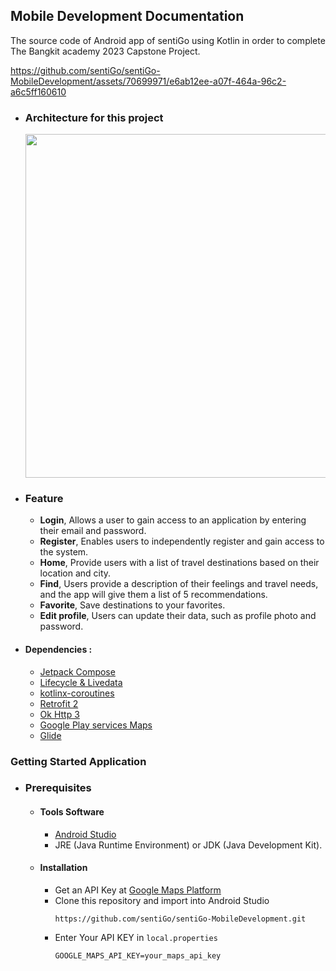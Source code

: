 ## Mobile Development Documentation
<p>The source code of Android app of sentiGo using Kotlin in order to complete The Bangkit academy 2023 Capstone Project.</p>



https://github.com/sentiGo/sentiGo-MobileDevelopment/assets/70699971/e6ab12ee-a07f-464a-96c2-a6c5ff160610



- ### Architecture for this project
  <img src="https://github.com/sentiGo/sentiGo-MobileDevelopment/assets/70699971/77ec0352-9406-4d3a-b058-e7e7b8004d9e" width="550"/>

- ### Feature
  - **Login**, Allows a user to gain access to an application by entering their email and password.
  - **Register**, Enables users to independently register and gain access to the system.
  - **Home**, Provide users with a list of travel destinations based on their location and city.
  - **Find**, Users provide a description of their feelings and travel needs, and the app will give them a list of 5 recommendations.
  - **Favorite**, Save destinations to your favorites.
  - **Edit profile**, Users can update their data, such as profile photo and password. 

- #### Dependencies : 
    - [Jetpack Compose](https://developer.android.com/jetpack/compose)
    - [Lifecycle & Livedata](https://developer.android.com/jetpack/androidx/releases/lifecycle)
    - [kotlinx-coroutines](https://developer.android.com/kotlin/coroutines)
    - [Retrofit 2](https://square.github.io/retrofit/)
    - [Ok Http 3](https://square.github.io/okhttp/)
    - [Google Play services Maps](https://developers.google.com/maps/documentation/android-sdk/get-api-key)
    - [Glide](https://github.com/bumptech/glide)

### Getting Started Application
- ### Prerequisites
    - #### Tools Software
        - [Android Studio](https://developer.android.com/studio)
        - JRE (Java Runtime Environment) or JDK (Java Development Kit).
    
    - #### Installation
      - Get an API Key at [Google Maps Platform](https://developers.google.com/maps/documentation/android-sdk/get-api-key)
      - Clone this repository and import into Android Studio    
        ```
        https://github.com/sentiGo/sentiGo-MobileDevelopment.git
        ``` 
      - Enter Your API KEY in ``local.properties``
        ```
        GOOGLE_MAPS_API_KEY=your_maps_api_key
        ```
